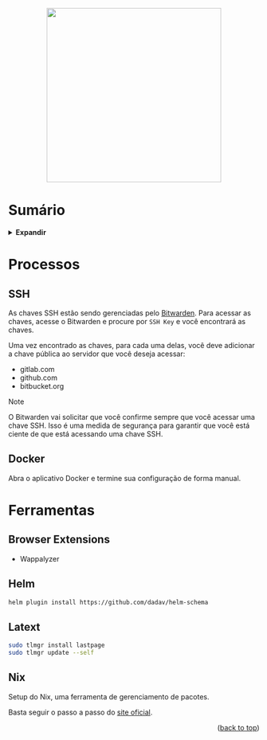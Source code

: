 <!-- BEGIN_DOCS -->
<div align="center">

<a name="readme-top"></a>

<img src="https://github.com/lpsm-dev/lpsm-dev/blob/9b4c077dbe6d850e40b08e53264d2b9cf76d8368/.github/assets/daft-punk.gif" width="350"/>

</div>

# Sumário

<details>
  <summary><strong>Expandir</strong></summary>

<!-- START doctoc generated TOC please keep comment here to allow auto update -->
<!-- DON'T EDIT THIS SECTION, INSTEAD RE-RUN doctoc TO UPDATE -->

- [Processos](#processos)
  - [SSH](#ssh)
  - [Docker](#docker)
- [Ferramentas](#ferramentas)
  - [Latext](#latext)
  - [Nix](#nix)

<!-- END doctoc generated TOC please keep comment here to allow auto update -->

<p align="right">(<a href="#readme-top">back to top</a>)</p>

</details>

# Processos

## SSH

As chaves SSH estão sendo gerenciadas pelo [Bitwarden](https://bitwarden.com/). Para acessar as chaves, acesse o Bitwarden e procure por `SSH Key` e você encontrará as chaves.

Uma vez encontrado as chaves, para cada uma delas, você deve adicionar a chave pública ao servidor que você deseja acessar:

- gitlab.com
- github.com
- bitbucket.org

> [!NOTE]
> O Bitwarden vai solicitar que você confirme sempre que você acessar uma chave SSH. Isso é uma medida de segurança para garantir que você está ciente de que está acessando uma chave SSH.

## Docker

Abra o aplicativo Docker e termine sua configuração de forma manual.

# Ferramentas

## Browser Extensions

- Wappalyzer

## Helm

```bash
helm plugin install https://github.com/dadav/helm-schema
```

## Latext

```bash
sudo tlmgr install lastpage
sudo tlmgr update --self
```

## Nix

Setup do Nix, uma ferramenta de gerenciamento de pacotes.

Basta seguir o passo a passo do [site oficial](https://nixos.org/download.html).

<p align="right">(<a href="#readme-top">back to top</a>)</p>
<!-- END_DOCS -->
